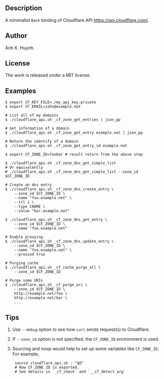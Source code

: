 ## Description

A minimalist `Bash` binding of Cloudflare API https://api.cloudflare.com/.

## Author

Anh K. Huynh.

## License

The work is released under a MIT license.

## Examples

````
$ export CF_KEY_FILE=./my_api_key.private
$ export CF_EMAIL=john@example.net

# List all of my domains
$ ./cloudflare_api.sh _cf_zone_get_entries | json_pp

# Get information of a domain
$ ./cloudflare_api.sh _cf_zone_get_entry example.net | json_pp

# Return the identify of a domain
$ ./cloudflare_api.sh _cf_zone_get_entry_id example.net

$ export CF_ZONE_ID=foobar # result return from the above step

$ ./cloudflare_api.sh _cf_zone_dns_get_simple_list
# Or equivalently
# ./cloudflare_api.sh _cf_zone_dns_get_simple_list --zone_id $CF_ZONE_ID

# Create an dns entry
$ ./cloudflare_api.sh _cf_zone_dns_create_entry \
    --zone_id $CF_ZONE_ID \
    --name "foo.example.net" \
    --ttl 1 \
    --type CNAME \
    --value "bar.example.net"

$ ./cloudflare_api.sh _cf_zone_dns_get_entry \
    --zone_id $CF_ZONE_ID \
    --name "foo.example.net"

# Enable proxying
$ ./cloudflare_api.sh _cf_zone_dns_update_entry \
    --zone_id $CF_ZONE_ID \
    --name "foo.example.net" \
    --proxied true

# Purging cache
$ ./cloudflare_api.sh _cf_cache_purge_all \
    --zone_id $CF_ZONE_ID

# Purge some URIs
$ ./cloudflare_api.sh _cf_purge_uri \
    --zone_id $CF_ZONE_ID \
    http://example.net/foo \
    http://example.net/bar \
    ...
````

## Tips

1. Use `--debug` option to see how `curl` sends request(s) to Cloudflare.
1. If `--zone_id` option is not specified, the `CF_ZONE_ID` environment is used.
1. Sourcing and noop would help to set up some variables like `CF_ZONE_ID`.
   For example,

        source cloudflare_api.sh : "$@"
        # Now CF_ZONE_ID is exported.
        # See details in `_cf_check` and `__cf_detect_arg`
